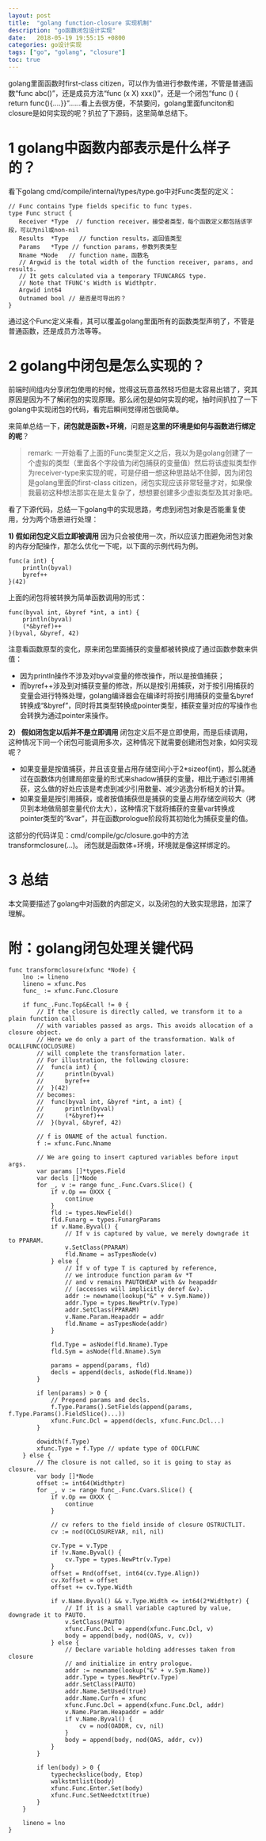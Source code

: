 ```yaml
---
layout: post
title:  "golang function-closure 实现机制"
description: "go函数闭包设计实现"
date:   2018-05-19 19:55:15 +0800
categories: go设计实现
tags: ["go", "golang", "closure"]
toc: true
---
```


golang里面函数时first-class citizen，可以作为值进行参数传递，不管是普通函数“func abc()”，还是成员方法“func (x X) xxx()”，还是一个闭包“func () { return func(){....}}”……看上去很方便，不禁要问，golang里面funciton和closure是如何实现的呢？扒拉了下源码，这里简单总结下。

# 1 golang中函数内部表示是什么样子的？

看下golang cmd/compile/internal/types/type.go中对Func类型的定义：
```golang
// Func contains Type fields specific to func types.
type Func struct {
   Receiver *Type  // function receiver，接受者类型，每个函数定义都包括该字段，可以为nil或non-nil
   Results  *Type   // function results，返回值类型
   Params   *Type // function params，参数列表类型
   Nname *Node   // function name，函数名
   // Argwid is the total width of the function receiver, params, and results.
   // It gets calculated via a temporary TFUNCARGS type.
   // Note that TFUNC's Width is Widthptr.
   Argwid int64
   Outnamed bool // 是否是可导出的？
}
```
通过这个Func定义来看，其可以覆盖golang里面所有的函数类型声明了，不管是普通函数，还是成员方法等等。

# 2 golang中闭包是怎么实现的？

前端时间组内分享闭包使用的时候，觉得这玩意虽然轻巧但是太容易出错了，究其原因是因为不了解闭包的实现原理。那么闭包是如何实现的呢，抽时间扒拉了一下golang中实现闭包的代码，看完后瞬间觉得闭包很简单。

来简单总结一下，**闭包就是函数+环境**，问题是**这里的环境是如何与函数进行绑定的呢**？

>remark: 一开始看了上面的Func类型定义之后，我以为是golang创建了一个虚拟的类型（里面各个字段值为闭包捕获的变量值）然后将该虚拟类型作为receiver-type来实现的呢，可是仔细一想这种思路站不住脚，因为闭包是golang里面的first-class citizen，闭包实现应该非常轻量才对，如果像我最初这种想法那实在是太复杂了，想想要创建多少虚拟类型及其对象吧。

看了下源代码，总结一下golang中的实现思路，考虑到闭包对象是否能重复使用，分为两个场景进行处理：

**1) 假如闭包定义后立即被调用**
因为只会被使用一次，所以应该力图避免闭包对象的内存分配操作，那怎么优化一下呢，以下面的示例代码为例。
```golang
func(a int) {
    println(byval)
    byref++
}(42)
```
上面的闭包将被转换为简单函数调用的形式：
```golang
func(byval int, &byref *int, a int) {
    println(byval)
    (*&byref)++
}(byval, &byref, 42)
```
注意看函数原型的变化，原来闭包里面捕获的变量都被转换成了通过函数参数来供值：
- 因为println操作不涉及对byval变量的修改操作，所以是按值捕获；
- 而byref++涉及到对捕获变量的修改，所以是按引用捕获，对于按引用捕获的变量会进行特殊处理，golang编译器会在编译时将按引用捕获的变量名byref转换成“&byref”，同时将其类型转换成pointer类型，捕获变量对应的写操作也会转换为通过pointer来操作。

**2） 假如闭包定以后并不是立即调用**
闭包定义后不是立即使用，而是后续调用，这种情况下同一个闭包可能调用多次，这种情况下就需要创建闭包对象，如何实现呢？
- 如果变量是按值捕获，并且该变量占用存储空间小于2*sizeof(int)，那么就通过在函数体内创建局部变量的形式来shadow捕获的变量，相比于通过引用捕获，这么做的好处应该是考虑到减少引用数量、减少逃逸分析相关的计算。
- 如果变量是按引用捕获，或者按值捕获但是捕获的变量占用存储空间较大（拷贝到本地做局部变量代价太大），这种情况下就将捕获的变量var转换成pointer类型的“&var”，并在函数prologue阶段将其初始化为捕获变量的值。

这部分的代码详见：cmd/compile/gc/closure.go中的方法transformclosure(...)。
闭包就是函数体+环境，环境就是像这样绑定的。

# 3 总结
本文简要描述了golang中对函数的内部定义，以及闭包的大致实现思路，加深了理解。

# 附：golang闭包处理关键代码
```golang
func transformclosure(xfunc *Node) {
	lno := lineno
	lineno = xfunc.Pos
	func_ := xfunc.Func.Closure

	if func_.Func.Top&Ecall != 0 {
		// If the closure is directly called, we transform it to a plain function call
		// with variables passed as args. This avoids allocation of a closure object.
		// Here we do only a part of the transformation. Walk of OCALLFUNC(OCLOSURE)
		// will complete the transformation later.
		// For illustration, the following closure:
		//	func(a int) {
		//		println(byval)
		//		byref++
		//	}(42)
		// becomes:
		//	func(byval int, &byref *int, a int) {
		//		println(byval)
		//		(*&byref)++
		//	}(byval, &byref, 42)

		// f is ONAME of the actual function.
		f := xfunc.Func.Nname

		// We are going to insert captured variables before input args.
		var params []*types.Field
		var decls []*Node
		for _, v := range func_.Func.Cvars.Slice() {
			if v.Op == OXXX {
				continue
			}
			fld := types.NewField()
			fld.Funarg = types.FunargParams
			if v.Name.Byval() {
				// If v is captured by value, we merely downgrade it to PPARAM.
				v.SetClass(PPARAM)
				fld.Nname = asTypesNode(v)
			} else {
				// If v of type T is captured by reference,
				// we introduce function param &v *T
				// and v remains PAUTOHEAP with &v heapaddr
				// (accesses will implicitly deref &v).
				addr := newname(lookup("&" + v.Sym.Name))
				addr.Type = types.NewPtr(v.Type)
				addr.SetClass(PPARAM)
				v.Name.Param.Heapaddr = addr
				fld.Nname = asTypesNode(addr)
			}

			fld.Type = asNode(fld.Nname).Type
			fld.Sym = asNode(fld.Nname).Sym

			params = append(params, fld)
			decls = append(decls, asNode(fld.Nname))
		}

		if len(params) > 0 {
			// Prepend params and decls.
			f.Type.Params().SetFields(append(params, f.Type.Params().FieldSlice()...))
			xfunc.Func.Dcl = append(decls, xfunc.Func.Dcl...)
		}

		dowidth(f.Type)
		xfunc.Type = f.Type // update type of ODCLFUNC
	} else {
		// The closure is not called, so it is going to stay as closure.
		var body []*Node
		offset := int64(Widthptr)
		for _, v := range func_.Func.Cvars.Slice() {
			if v.Op == OXXX {
				continue
			}

			// cv refers to the field inside of closure OSTRUCTLIT.
			cv := nod(OCLOSUREVAR, nil, nil)

			cv.Type = v.Type
			if !v.Name.Byval() {
				cv.Type = types.NewPtr(v.Type)
			}
			offset = Rnd(offset, int64(cv.Type.Align))
			cv.Xoffset = offset
			offset += cv.Type.Width

			if v.Name.Byval() && v.Type.Width <= int64(2*Widthptr) {
				// If it is a small variable captured by value, downgrade it to PAUTO.
				v.SetClass(PAUTO)
				xfunc.Func.Dcl = append(xfunc.Func.Dcl, v)
				body = append(body, nod(OAS, v, cv))
			} else {
				// Declare variable holding addresses taken from closure
				// and initialize in entry prologue.
				addr := newname(lookup("&" + v.Sym.Name))
				addr.Type = types.NewPtr(v.Type)
				addr.SetClass(PAUTO)
				addr.Name.SetUsed(true)
				addr.Name.Curfn = xfunc
				xfunc.Func.Dcl = append(xfunc.Func.Dcl, addr)
				v.Name.Param.Heapaddr = addr
				if v.Name.Byval() {
					cv = nod(OADDR, cv, nil)
				}
				body = append(body, nod(OAS, addr, cv))
			}
		}

		if len(body) > 0 {
			typecheckslice(body, Etop)
			walkstmtlist(body)
			xfunc.Func.Enter.Set(body)
			xfunc.Func.SetNeedctxt(true)
		}
	}

	lineno = lno
}
```


